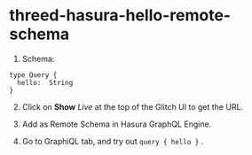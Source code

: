 # threed-hasura-hello-remote-schema

1. Schema:

```
type Query {
  hello:  String
}
```

2. Click on **Show** *Live* at the top of the Glitch UI to get the URL.

3. Add as Remote Schema in Hasura GraphQL Engine.

4. Go to GraphiQL tab, and try out `query { hello }` .
